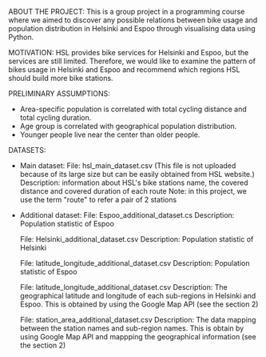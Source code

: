 ABOUT THE PROJECT: This is a group project in a programming course where we aimed to discover any possible relations between bike usage and population distribution in Helsinki and Espoo through visualising data using Python. 

MOTIVATION: HSL provides bike services for Helsinki and Espoo, but the services are still limited. Therefore, we would like to examine the pattern of bikes usage in Helsinki and Espoo and recommend which regions HSL should build more bike stations.

PRELIMINARY ASSUMPTIONS:
- Area-specific population is correlated with total cycling distance and total cycling duration.
- Age group is correlated with geographical population distribution.
- Younger people live near the center than older people.

DATASETS:
- Main dataset:
File: hsl_main_dataset.csv (This file is not uploaded because of its large size but can be easily obtained from HSL website.)
Description: information about HSL's bike stations name, the covered distance and covered duration of each route
Note: in this project, we use the term "route" to refer a pair of 2 stations

- Additional dataset:
  File: Espoo_additional_dataset.cs
  Description: Population statistic of Espoo

  File: Helsinki_additional_dataset.csv
  Description: Population statistic of Helsinki

  File: latitude_longitude_additional_dataset.csv
  Description: Population statistic of Espoo

  File: latitude_longitude_additional_dataset.csv
  Description: The geographical latitude and longitude of each sub-regions in Helsinki and Espoo. This is obtained by using the Google Map API (see the section 2)

  File: station_area_additional_dataset.csv
  Description: The data mapping between the station names and sub-region names. This is obtain by using Google Map API and mappping the geographical information (see the section 2)
